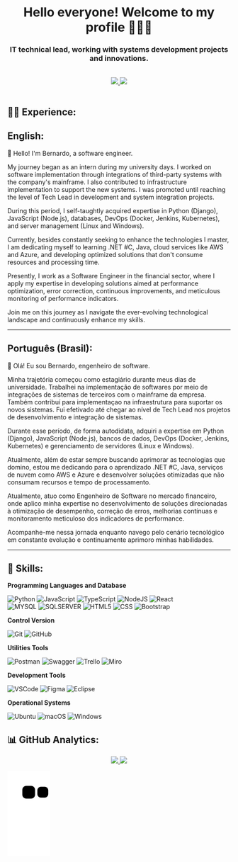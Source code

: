 <h1 align="center"> Hello everyone! Welcome to my profile 👨‍💻😉</h1>
<h3 align="center"> IT technical lead, working with systems development projects and innovations. </h3>
<br>
<!-- Contatos -->

<div align="center">    
  <a href="https://github.com/bernardonacif" alt="github" target="_blank">
    <img src="https://img.shields.io/badge/GitHub-000000?&style=flat-square&logo=GitHub&logoColor=white">
  </a> 
  <a href="https://www.linkedin.com/in/bernardonacif" alt="linkedin" target="_blank">
    <img src="https://img.shields.io/badge/LinkedIn-%230077B5.svg?&style=flat-square&logo=linkedin&logoColor=white">
  </a>
  
</div>

<br/>

<!-- Experiencia -->

##  👨‍💻 Experience:

## English:

👋 Hello! I'm Bernardo, a software engineer.

My journey began as an intern during my university days. I worked on software implementation through integrations of third-party systems with the company's mainframe. I also contributed to infrastructure implementation to support the new systems. I was promoted until reaching the level of Tech Lead in development and system integration projects.

During this period, I self-taughtly acquired expertise in Python (Django), JavaScript (Node.js), databases, DevOps (Docker, Jenkins, Kubernetes), and server management (Linux and Windows).

Currently, besides constantly seeking to enhance the technologies I master, I am dedicating myself to learning .NET #C, Java, cloud services like AWS and Azure, and developing optimized solutions that don't consume resources and processing time.

Presently, I work as a Software Engineer in the financial sector, where I apply my expertise in developing solutions aimed at performance optimization, error correction, continuous improvements, and meticulous monitoring of performance indicators.

Join me on this journey as I navigate the ever-evolving technological landscape and continuously enhance my skills.


---

## Português (Brasil):

👋 Olá! Eu sou Bernardo, engenheiro de software.  

Minha trajetória começou como estagiário durante meus dias de universidade. Trabalhei na implementação de softwares por meio de integrações de sistemas de terceiros com o mainframe da empresa. Também contribuí para implementaçao na infraestrutura para suportar os novos sistemas. Fui efetivado até chegar ao nível de Tech Lead nos projetos de desenvolvimento e integração de sistemas.

Durante esse período, de forma autodidata, adquiri a expertise em Python (Django), JavaScript (Node.js), bancos de dados, DevOps (Docker, Jenkins, Kubernetes) e gerenciamento de servidores (Linux e Windows).

Atualmente, além de estar sempre buscando aprimorar as tecnologias que domino, estou me dedicando para o aprendizado .NET #C, Java, serviços de nuvem como AWS e Azure e desenvolver soluções otimizadas que não consumam recursos e tempo de processamento.

Atualmente, atuo como Engenheiro de Software no mercado financeiro, onde aplico minha expertise no desenvolvimento de soluções direcionadas à otimização de desempenho, correção de erros, melhorias contínuas e monitoramento meticuloso dos indicadores de performance.

Acompanhe-me nessa jornada enquanto navego pelo cenário tecnológico em constante evolução e continuamente aprimoro minhas habilidades.

---

## 🚀 Skills:

**Programming Languages and Database**

![Python](https://img.shields.io/badge/-Python-333333?style=flat&logo=python&logoColor=007396)
![JavaScript](https://img.shields.io/badge/-JavaScript-333333?style=flat&logo=javascript)
![TypeScript](https://img.shields.io/badge/-TypeScript-333333?style=flat&logo=typescript)
![NodeJS](https://img.shields.io/badge/-Node.JS-333333?style=flat&logo=node.js)
![React](https://img.shields.io/badge/-React-333333?style=flat&logo=react)
<br/>
![MYSQL](https://img.shields.io/badge/-MYSQL-333333?style=flat&logo=mysql)
![SQLSERVER](https://img.shields.io/badge/-SQLSERVER-333333?style=flat&logo=sqlserver&logoColor=1572B6)
![HTML5](https://img.shields.io/badge/-HTML5-333333?style=flat&logo=HTML5)
![CSS](https://img.shields.io/badge/-CSS-333333?style=flat&logo=CSS3&logoColor=1572B6)
![Bootstrap](https://img.shields.io/badge/-Bootstrap-333333?style=flat&logo=bootstrap)

**Control Version**

![Git](https://img.shields.io/badge/-Git-333333?style=flat&logo=git)
![GitHub](https://img.shields.io/badge/-GitHub-333333?style=flat&logo=github)

**Utilities Tools**
  
![Postman](https://img.shields.io/badge/-Postman-333333?style=flat&logo=Postman)
![Swagger](https://img.shields.io/badge/-Swagger-333333?style=flat&logo=Swagger)
![Trello](https://img.shields.io/badge/-Trello-333333?style=flat&logo=trello&logoColor=0052CC)
![Miro](https://img.shields.io/badge/-Miro-333333?style=flat&logo=miro)

**Development Tools**

  ![VSCode](https://img.shields.io/badge/-VSCode-333333?style=flat&logo=Visual-Studio-Code&logoColor=007ACC) 
  ![Figma](https://img.shields.io/badge/-Figma-333333?style=flat&logo=figma)
  ![Eclipse](https://img.shields.io/badge/-Eclipse%20IDE-333333?style=flat&logo=eclipse-ide)
  
**Operational Systems**  
  
  ![Ubuntu](https://img.shields.io/badge/-Ubuntu-333333?style=flat&logo=Ubuntu)
  ![macOS](https://img.shields.io/badge/-macOS-333333?style=flat&logo=macos)
  ![Windows](https://img.shields.io/badge/-Windows-333333?style=flat&logo=Windows&logoColor=0078D6) 



<!-- GitHub Analytics -->
## 📊 GitHub Analytics:
  <p align="center">
<a href="https://github.com/bernardonacif">
  <img height="150em" src="https://github-readme-stats.vercel.app/api?username=bernardonacif&show_icons=true&theme=github_dark&include_all_commits=true&count_private=true"/>
  <img height="150em" src="https://github-readme-stats.vercel.app/api/top-langs/?username=bernardonacif&layout=compact&langs_count=7&theme=github_dark"/>
  </p>


<div align="center">
  
</div>

![snake gif](https://github.com/bernardonacif/bernardonacif/blob/output/github-contribution-grid-snake.svg)
  
  
  
<!--

## Hello everyone! Welcome to my profile 👨‍💻😉

- 🔭 Hoje eu trabalho com desenvolvimento de sistemas de inovação
- 🌱 Estudando JS e Python 


### Oi, pessoal! Eu sou o Bernardo Nacif e sejam bem-vindos ao meu Github 👨‍💻😉

- 🔭 Hoje eu trabalho com desenvolvimento de sistemas de inovação
- 🌱 Estudando JS e Python 

##



<div align="center">
  <a href="https://github.com/bernardonacif">
  <img height="150em" src="https://github-readme-stats.vercel.app/api?username=bernardonacif&show_icons=true&theme=github_dark&include_all_commits=true&count_private=true"/>
  <img height="150em" src="https://github-readme-stats.vercel.app/api/top-langs/?username=bernardonacif&layout=compact&langs_count=7&theme=github_dark"/>
</div>

<div style="display: inline_block"><br>
  <img align="center" alt="Bernardo-Js" height="30" width="40" src="https://raw.githubusercontent.com/devicons/devicon/master/icons/javascript/javascript-plain.svg">
  <img align="center" alt="Bernardo-Ts" height="30" width="40" src="https://raw.githubusercontent.com/devicons/devicon/master/icons/typescript/typescript-plain.svg">
  <img align="center" alt="Bernardo-React" height="30" width="40" src="https://raw.githubusercontent.com/devicons/devicon/master/icons/react/react-original.svg">
  <img align="center" alt="Bernardo-HTML" height="30" width="40" src="https://raw.githubusercontent.com/devicons/devicon/master/icons/html5/html5-original.svg">
  <img align="center" alt="Bernardo-CSS" height="30" width="40" src="https://raw.githubusercontent.com/devicons/devicon/master/icons/css3/css3-original.svg">
  <img align="center" alt="Bernardo-Python" height="30" width="40" src="https://raw.githubusercontent.com/devicons/devicon/master/icons/python/python-original.svg">
  <img align="center" alt="Bernardo-MySql" height="30" width="40" src="https://cdn.jsdelivr.net/gh/devicons/devicon/icons/mysql/mysql-original-wordmark.svg">
</div>  
  
##
  
<div> 
 <a href="https://www.linkedin.com/in/bernardonacif" target="_blank"><img src="https://img.shields.io/badge/-LinkedIn-%230077B5?style=for-the-badge&logo=linkedin&logoColor=white" target="_blank"></a> 


 
  ![snake gif](https://github.com/bernardonacif/bernardonacif/blob/output/github-contribution-grid-snake.svg)
 
</div>

 -->
  
<!--
**bernardonacif/bernardonacif** is a ✨ _special_ ✨ repository because its `README.md` (this file) appears on your GitHub profile.

Here are some ideas to get you started:

documetation: https://github.com/anuraghazra/github-readme-stats


- 🔭 I’m currently working on ...
- 🌱 I’m currently learning ...
- 👯 I’m looking to collaborate on ...
- 🤔 I’m looking for help with ...
- 💬 Ask me about ...
- 📫 How to reach me: ...
- 😄 Pronouns: ...
- ⚡ Fun fact: ...
-->

